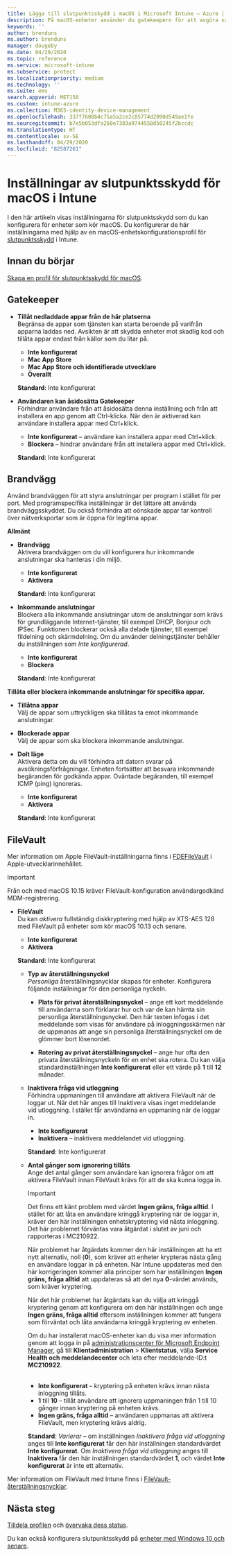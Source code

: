 ```yaml
---
title: Lägga till slutpunktsskydd i macOS i Microsoft Intune – Azure | Microsoft Docs
description: På macOS-enheter använder du gatekeepern för att avgöra var appar kan installeras, inklusive Mac App Store. Genom att aktivera eller konfigurera en brandvägg kan man också tillåta eller blockera specifika appar, använda Stealthläge och även blockera vissa typer av inkommande anslutningar med Microsoft Intune.
keywords: ''
author: brenduns
ms.author: brenduns
manager: dougeby
ms.date: 04/29/2020
ms.topic: reference
ms.service: microsoft-intune
ms.subservice: protect
ms.localizationpriority: medium
ms.technology: ''
ms.suite: ems
search.appverid: MET150
ms.custom: intune-azure
ms.collection: M365-identity-device-management
ms.openlocfilehash: 337f7608b4c75a5a2ce2c85774d2090d549ae1fe
ms.sourcegitcommit: b7e5b053dfa260e7383a9744558d50245f2bccdc
ms.translationtype: HT
ms.contentlocale: sv-SE
ms.lasthandoff: 04/29/2020
ms.locfileid: "82587261"
---
```

# <a name="macos-endpoint-protection-settings-in-intune"></a>Inställningar av slutpunktsskydd för macOS i Intune  

I den här artikeln visas inställningarna för slutpunktsskydd som du kan konfigurera för enheter som kör macOS. Du konfigurerar de här inställningarna med hjälp av en macOS-enhetskonfigurationsprofil för [slutpunktsskydd](endpoint-protection-configure.md) i Intune.  

## <a name="before-you-begin"></a>Innan du börjar

[Skapa en profil för slutpunktsskydd för macOS](endpoint-protection-configure.md).

## <a name="gatekeeper"></a>Gatekeeper  

- **Tillåt nedladdade appar från de här platserna**  
  Begränsa de appar som tjänsten kan starta beroende på varifrån apparna laddas ned. Avsikten är att skydda enheter mot skadlig kod och tillåta appar endast från källor som du litar på.  

  - **Inte konfigurerat**  
  - **Mac App Store**  
  - **Mac App Store och identifierade utvecklare**  
  - **Överallt**  

  **Standard**: Inte konfigurerat  

- **Användaren kan åsidosätta Gatekeeper**  
  Förhindrar användare från att åsidosätta denna inställning och från att installera en app genom att Ctrl-klicka. När den är aktiverad kan användare installera appar med Ctrl+klick.  
 
  - **Inte konfigurerat** – användare kan installera appar med Ctrl+klick.  
  - **Blockera** – hindrar användare från att installera appar med Ctrl+klick.  

  **Standard**: Inte konfigurerat  

## <a name="firewall"></a>Brandvägg  

Använd brandväggen för att styra anslutningar per program i stället för per port. Med programspecifika inställningar är det lättare att använda brandväggsskyddet. Du också förhindra att oönskade appar tar kontroll över nätverksportar som är öppna för legitima appar.  

**Allmänt**
- **Brandvägg**  
  Aktivera brandväggen om du vill konfigurera hur inkommande anslutningar ska hanteras i din miljö.  
  - **Inte konfigurerat**  
  - **Aktivera**  

  **Standard**: Inte konfigurerat  

- **Inkommande anslutningar**  
  Blockera alla inkommande anslutningar utom de anslutningar som krävs för grundläggande Internet-tjänster, till exempel DHCP, Bonjour och IPSec. Funktionen blockerar också alla delade tjänster, till exempel fildelning och skärmdelning. Om du använder delningstjänster behåller du inställningen som *Inte konfigurerad*.  
  - **Inte konfigurerat**  
  - **Blockera**  

  **Standard**: Inte konfigurerat  

**Tillåta eller blockera inkommande anslutningar för specifika appar.**  

  - **Tillåtna appar**  
    Välj de appar som uttryckligen ska tillåtas ta emot inkommande anslutningar.  

  - **Blockerade appar**  
    Välj de appar som ska blockera inkommande anslutningar.  

  - **Dolt läge**  
    Aktivera detta om du vill förhindra att datorn svarar på avsökningsförfrågningar. Enheten fortsätter att besvara inkommande begäranden för godkända appar. Oväntade begäranden, till exempel ICMP (ping) ignoreras.  
    - **Inte konfigurerat**  
    - **Aktivera**  

    **Standard**: Inte konfigurerat  

## <a name="filevault"></a>FileVault  
Mer information om Apple FileVault-inställningarna finns i [FDEFileVault](https://developer.apple.com/documentation/devicemanagement/fdefilevault) i Apple-utvecklarinnehållet. 

> [!IMPORTANT]  
> Från och med macOS 10.15 kräver FileVault-konfiguration användargodkänd MDM-registrering. 

- **FileVault**  
  Du kan *aktivera* fullständig diskkryptering med hjälp av XTS-AES 128 med FileVault på enheter som kör macOS 10.13 och senare.  
  - **Inte konfigurerat**  
  - **Aktivera**  

  **Standard**: Inte konfigurerat  

  - **Typ av återställningsnyckel**  
    *Personliga* återställningsnycklar skapas för enheter. Konfigurera följande inställningar för den personliga nyckeln.  

    - **Plats för privat återställningsnyckel** – ange ett kort meddelande till användarna som förklarar hur och var de kan hämta sin personliga återställningsnyckel. Den här texten infogas i det meddelande som visas för användare på inloggningsskärmen när de uppmanas att ange sin personliga återställningsnyckel om de glömmer bort lösenordet.  

    - **Rotering av privat återställningsnyckel** – ange hur ofta den privata återställningsnyckeln för en enhet ska rotera. Du kan välja standardinställningen **Inte konfigurerat** eller ett värde på **1** till **12** månader.  

  - **Inaktivera fråga vid utloggning**  
    Förhindra uppmaningen till användare att aktivera FileVault när de loggar ut.  När det här anges till Inaktivera visas inget meddelande vid utloggning. I stället får användarna en uppmaning när de loggar in.  
    - **Inte konfigurerat**  
    - **Inaktivera** – inaktivera meddelandet vid utloggning.

    **Standard**: Inte konfigurerat  

  - **Antal gånger som ignorering tillåts**  
  Ange det antal gånger som användare kan ignorera frågor om att aktivera FileVault innan FileVault krävs för att de ska kunna logga in. 

    > [!IMPORTANT]
    >
    > Det finns ett känt problem med värdet **Ingen gräns, fråga alltid**. I stället för att låta en användare kringgå kryptering när de loggar in, kräver den här inställningen enhetskryptering vid nästa inloggning. Det här problemet förväntas vara åtgärdat i slutet av juni och rapporteras i MC210922.
    >
    > När problemet har åtgärdats kommer den här inställningen att ha ett nytt alternativ, noll (**0**), som kräver att enheter krypteras nästa gång en användare loggar in på enheten. När Intune uppdateras med den här korrigeringen kommer alla principer som har inställningen **Ingen gräns, fråga alltid** att uppdateras så att det nya **0**-värdet används, som kräver kryptering.
    >
    > När det här problemet har åtgärdats kan du välja att kringgå kryptering genom att konfigurera om den här inställningen och ange **Ingen gräns, fråga alltid** eftersom inställningen kommer att fungera som förväntat och låta användarna kringgå kryptering av enheten.
    >
    > Om du har installerat macOS-enheter kan du visa mer information genom att logga in på [administrationscenter för Microsoft Endpoint Manager](https://go.microsoft.com/fwlink/?linkid=2109431), gå till **Klientadministration** > **Klientstatus**, välja **Service Health och meddelandecenter** och leta efter meddelande-ID:t **MC210922**.

    <br> 

    - **Inte konfigurerat** – kryptering på enheten krävs innan nästa inloggning tillåts.  
    - **1** till **10** – tillåt användare att ignorera uppmaningen från 1 till 10 gånger innan kryptering på enheten krävs.  
    - **Ingen gräns, fråga alltid** – användaren uppmanas att aktivera FileVault, men kryptering krävs aldrig.  
 
    **Standard**: *Varierar* – om inställningen *Inaktivera fråga vid utloggning* anges till **Inte konfigurerat** får den här inställningen standardvärdet **Inte konfigurerat**. Om *Inaktivera fråga vid utloggning* anges till **Inaktivera** får den här inställningen standardvärdet **1**, och värdet **Inte konfigurerat** är inte ett alternativ.

Mer information om FileVault med Intune finns i [FileVault-återställningsnycklar](encryption-monitor.md#filevault-recovery-keys).

## <a name="next-steps"></a>Nästa steg

[Tilldela profilen](../configuration/device-profile-assign.md) och [övervaka dess status](../configuration/device-profile-monitor.md).

Du kan också konfigurera slutpunktsskydd på [enheter med Windows 10 och senare](endpoint-protection-windows-10.md).
